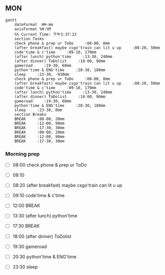 ## MON
```mermaid
gantt
    dateFormat  HH-mm
    axisFormat %H:%M
    %% Current Time: 下午3:37:23
    section Tasks
    check phone & prep ur ToDo     :08-00, 0mm
    (after breakfast) maybe csgo'train can lit u up     :08-20, 50mm
    code'time & c'time     :09-10, 170mm
    (after lunch) python'time     :13-30, 240mm
    (after dinner) ToDolist     :18-00, 90mm
    gameroad     :19-30, 60mm
    python'time & ENG'time     :20-30, 180mm
    sleep     :23-30, -930mm
    check phone & prep ur ToDo     :08-00, 0mm
    (after breakfast) maybe csgo'train can lit u up     :08-20, 50mm
    code'time & c'time     :09-10, 170mm
    (after lunch) python'time     :13-30, 240mm
    (after dinner) ToDolist     :18-00, 90mm
    gameroad     :19-30, 60mm
    python'time & ENG'time     :20-30, 180mm
    sleep     :23-30, 0mm
    section Breaks
    BREAK     :08-00, 20mm
    BREAK     :12-00, 90mm
    BREAK     :17-30, 30mm
    BREAK     :08-00, 20mm
    BREAK     :12-00, 90mm
    BREAK     :17-30, 30mm
```

### Morning prep

- [ ] 08:00 check phone & prep ur ToDo
- [ ] 08:10 
- [ ] 08:20 (after breakfast) maybe csgo'train can lit u up
- [ ] 09:10 code'time & c'time
- [ ] 12:00 BREAK
- [ ] 13:30 (after lunch) python'time
- [ ] 17:30 BREAK
- [ ] 18:00 (after dinner) ToDolist
- [ ] 19:30 gameroad
- [ ] 20:30 python'time & ENG'time
- [ ] 23:30 sleep




